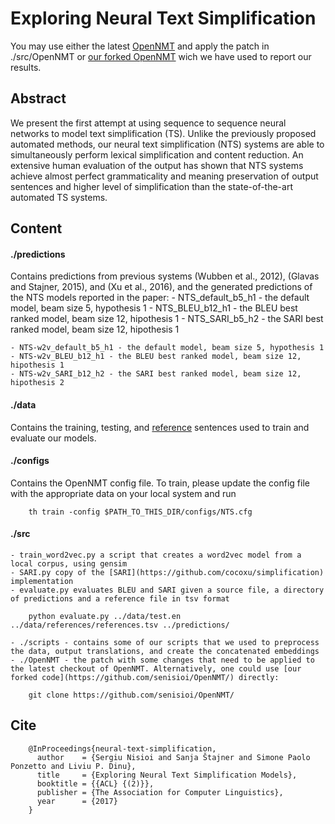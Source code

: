 # Exploring Neural Text Simplification

You may use either the latest [OpenNMT](https://github.com/OpenNMT/OpenNMT) and apply the patch in ./src/OpenNMT or [our forked OpenNMT](https://github.com/senisioi/OpenNMT/) wich we have used to report our results.

## Abstract
We present the first attempt at using sequence to sequence neural networks to model text simplification (TS). Unlike the previously proposed automated methods, our neural text simplification (NTS) systems are able to simultaneously perform lexical simplification and content reduction. An extensive human evaluation of the output has shown that NTS systems achieve almost perfect grammaticality and meaning preservation of output sentences and higher level of simplification than the state-of-the-art automated TS systems.


## Content 
#### ./predictions
Contains predictions from previous systems (Wubben et al., 2012), (Glavas and Stajner, 2015), and (Xu et al., 2016), and the generated predictions of the NTS models reported in the paper:
	- NTS_default_b5_h1 - the default model, beam size 5, hypothesis 1
	- NTS_BLEU_b12_h1 - the BLEU best ranked model, beam size 12, hipothesis 1
	- NTS_SARI_b5_h2 - the SARI best ranked model, beam size 12, hipothesis 1
	
	- NTS-w2v_default_b5_h1 - the default model, beam size 5, hypothesis 1
	- NTS-w2v_BLEU_b12_h1 - the BLEU best ranked model, beam size 12, hipothesis 1
	- NTS-w2v_SARI_b12_h2 - the SARI best ranked model, beam size 12, hipothesis 2

#### ./data 
Contains the training, testing, and [reference](https://github.com/cocoxu/simplification) sentences used to train and evaluate our models.

#### ./configs
Contains the OpenNMT config file. To train, please update the config file with the appropriate data on your local system and run 
```
	th train -config $PATH_TO_THIS_DIR/configs/NTS.cfg
```
#### ./src 
	- train_word2vec.py a script that creates a word2vec model from a local corpus, using gensim
	- SARI.py copy of the [SARI](https://github.com/cocoxu/simplification) implementation
	- evaluate.py evaluates BLEU and SARI given a source file, a directory of predictions and a reference file in tsv format
```
	python evaluate.py ../data/test.en ../data/references/references.tsv ../predictions/
```	
	- ./scripts - contains some of our scripts that we used to preprocess the data, output translations, and create the concatenated embeddings
	- ./OpenNMT - the patch with some changes that need to be applied to the latest checkout of OpenNMT. Alternatively, one could use [our forked code](https://github.com/senisioi/OpenNMT/) directly:
```
	git clone https://github.com/senisioi/OpenNMT/
```

## Cite
```
	@InProceedings{neural-text-simplification,
	  author    = {Sergiu Nisioi and Sanja Štajner and Simone Paolo Ponzetto and Liviu P. Dinu},
	  title     = {Exploring Neural Text Simplification Models},
	  booktitle = {{ACL} {(2)}},
	  publisher = {The Association for Computer Linguistics},
	  year      = {2017}
	}
```
